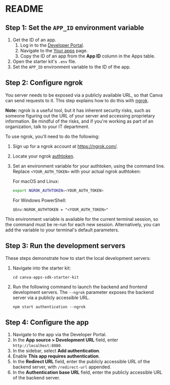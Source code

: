 # README

## Step 1: Set the `APP_ID` environment variable

1. Get the ID of an app.
   1. Log in to the [Developer Portal](https://www.canva.com/developers/).
   2. Navigate to the [Your apps](https://www.canva.com/developers/apps) page.
   3. Copy the ID of an app from the **App ID** column in the Apps table.
2. Open the starter kit's `.env` file.
3. Set the `APP_ID` environment variable to the ID of the app.

## Step 2: Configure ngrok

You server needs to be exposed via a publicly available URL, so that Canva can send requests to it. This step explains how to do this with [ngrok](https://ngrok.com/).

**Note:** ngrok is a useful tool, but it has inherent security risks, such as someone figuring out the URL of your server and accessing proprietary information. Be mindful of the risks, and if you're working as part of an organization, talk to your IT department.

To use ngrok, you'll need to do the following:

1. Sign up for a ngrok account at <https://ngrok.com/>.
2. Locate your ngrok [authtoken](https://dashboard.ngrok.com/get-started/your-authtoken).
3. Set an environment variable for your authtoken, using the command line. Replace `<YOUR_AUTH_TOKEN>` with your actual ngrok authtoken:

   For macOS and Linux:

   ```bash
   export NGROK_AUTHTOKEN=<YOUR_AUTH_TOKEN>
   ```

   For Windows PowerShell:

   ```shell
   $Env:NGROK_AUTHTOKEN = "<YOUR_AUTH_TOKEN>"
   ```

This environment variable is available for the current terminal session, so the command must be re-run for each new session. Alternatively, you can add the variable to your terminal's default parameters.

## Step 3: Run the development servers

These steps demonstrate how to start the local development servers:

1. Navigate into the starter kit:

   ```
   cd canva-apps-sdk-starter-kit
   ```

2. Run the following command to launch the backend and frontend development servers. The `--ngrok` parameter exposes the backend server via a publicly accessible URL.

   ```
   npm start authentication --ngrok
   ```

## Step 4: Configure the app

1. Navigate to the app via the Developer Portal.
2. In the **App source > Development URL** field, enter `http://localhost:8080`.
3. In the sidebar, select **Add authentication**.
4. Enable **This app requires authentication**.
5. In the **Redirect URL** field, enter the publicly accessible URL of the backend server, with `/redirect-url` appended.
6. In the **Authentication base URL** field, enter the publicly accessible URL of the backend server.
